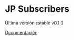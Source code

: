 JP Subscribers
===========

Última versión estable [v0.1.0](https://github.com/jprieton/jp-subscribers/archive/0.1.0.zip)

[Documentación](https://github.com/jprieton/jp-subscribers/wiki)
